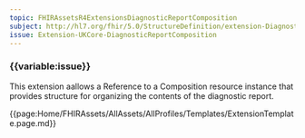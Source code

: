 ```yaml
---
topic: FHIRAssetsR4ExtensionsDiagnosticReportComposition
subject: http://hl7.org/fhir/5.0/StructureDefinition/extension-DiagnosticReport.composition
issue: Extension-UKCore-DiagnosticReportComposition
---
```


### {{variable:issue}}
This extension aallows a Reference to a Composition resource instance that provides structure for organizing the contents of the diagnostic report.

{{page:Home/FHIRAssets/AllAssets/AllProfiles/Templates/ExtensionTemplate.page.md}}
